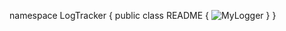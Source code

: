 ﻿namespace LogTracker
{
    public class README
    {
        ![MyLogger](C:\Projeler\Asp.Net\LogTracker\LogTracker\MyLoger.png)
    }
}
